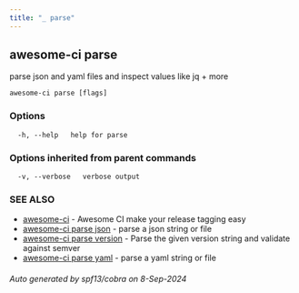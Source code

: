```yaml
---
title: "_ parse"
---
```

## awesome-ci parse

parse json and yaml files and inspect values like jq + more

```
awesome-ci parse [flags]
```

### Options

```
  -h, --help   help for parse
```

### Options inherited from parent commands

```
  -v, --verbose   verbose output
```

### SEE ALSO

* [awesome-ci](./awesome-ci)	 - Awesome CI make your release tagging easy
* [awesome-ci parse json](./awesome-ci_parse_json)	 - parse a json string or file
* [awesome-ci parse version](./awesome-ci_parse_version)	 - Parse the given version string and validate against semver
* [awesome-ci parse yaml](./awesome-ci_parse_yaml)	 - parse a yaml string or file

###### Auto generated by spf13/cobra on 8-Sep-2024
